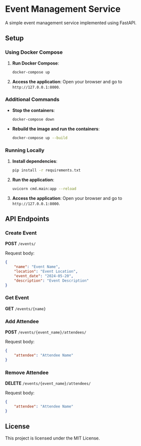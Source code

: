 # Event Management Service

A simple event management service implemented using FastAPI.

## Setup

### Using Docker Compose

1. **Run Docker Compose**:
    ```bash
    docker-compose up
    ```

2. **Access the application**: Open your browser and go to `http://127.0.0.1:8000`.

### Additional Commands

- **Stop the containers**:
    ```bash
    docker-compose down
    ```

- **Rebuild the image and run the containers**:
    ```bash
    docker-compose up --build
    ```

### Running Locally

1. **Install dependencies**:
    ```bash
    pip install -r requirements.txt
    ```

2. **Run the application**:
    ```bash
    uvicorn cmd.main:app --reload
    ```

3. **Access the application**: Open your browser and go to `http://127.0.0.1:8000`.

## API Endpoints

### Create Event

**POST** `/events/`

Request body:
```json
{
    "name": "Event Name",
    "location": "Event Location",
    "event_date": "2024-05-20",
    "description": "Event Description"
}
```

### Get Event

**GET** `/events/{name}`

### Add Attendee

**POST** `/events/{event_name}/attendees/`

Request body:
```json
{
    "attendee": "Attendee Name"
}
```

### Remove Attendee

**DELETE** `/events/{event_name}/attendees/`

Request body:
```json
{
    "attendee": "Attendee Name"
}
```

## License

This project is licensed under the MIT License.
```
